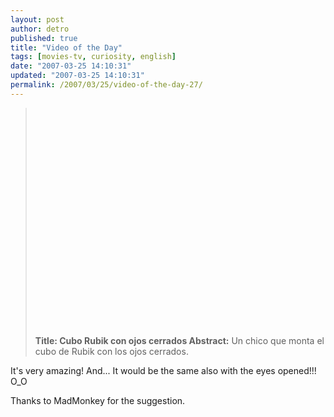 ```yaml
---
layout: post
author: detro
published: true
title: "Video of the Day"
tags: [movies-tv, curiosity, english]
date: "2007-03-25 14:10:31"
updated: "2007-03-25 14:10:31"
permalink: /2007/03/25/video-of-the-day-27/
---
```


<blockquote><object width="425" height="350"><param name="movie" value="http://www.youtube.com/v/GnmKDlw9IwI"></param><param name="wmode" value="transparent"></param><embed src="http://www.youtube.com/v/GnmKDlw9IwI" type="application/x-shockwave-flash" wmode="transparent" width="425" height="350"></embed></object>

<strong>Title: Cubo Rubik con ojos cerrados
</strong><strong>Abstract:</strong> Un chico que monta el cubo de Rubik con los ojos cerrados.
</blockquote>

It's very amazing! And... It would be the same also with the eyes opened!!! O_O

Thanks to MadMonkey for the suggestion.



